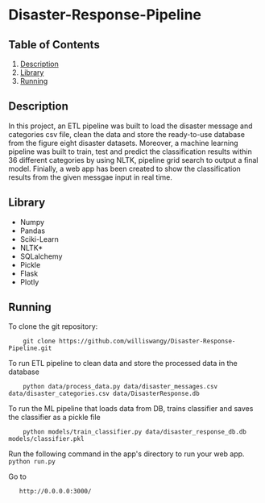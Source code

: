 # Disaster-Response-Pipeline
## Table of Contents
1. [Description](#description)
2. [Library](#Library)
3. [Running](#running)


<a name="descripton"></a>
## Description

In this project, an ETL pipeline was built to load the disaster message and categories csv file, clean the data and store the ready-to-use database from the figure eight disaster datasets.
Moreover, a machine learning pipeline was built to train, test and predict the classification results within 36 different categories by using NLTK, pipeline grid search to output a final model.
Finially, a web app has been created to show the classification results from the given messgae input in real time.

<a name="Library"></a>
## Library
* Numpy
* Pandas
* Sciki-Learn
* NLTK*
* SQLalchemy
* Pickle
* Flask
* Plotly

<a name="running"></a>
## Running
To clone the git repository:
```
    git clone https://github.com/williswangy/Disaster-Response-Pipeline.git
```

 To run ETL pipeline to clean data and store the processed data in the database
```
    python data/process_data.py data/disaster_messages.csv data/disaster_categories.csv data/DisasterResponse.db
```

 To run the ML pipeline that loads data from DB, trains classifier and saves the classifier as a pickle file
```
    python models/train_classifier.py data/disaster_response_db.db models/classifier.pkl
```
 Run the following command in the app's directory to run your web app.
    `python run.py`

 Go to
 ```
    http://0.0.0.0:3000/
 ```

